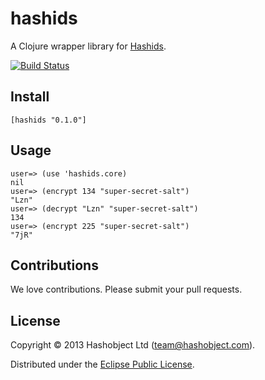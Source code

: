 # hashids

A Clojure wrapper library for [Hashids](http://www.hashids.org/java/).

[![Build Status](https://travis-ci.org/hashobject/hashids.png)](https://travis-ci.org/hashobject/hashids)


## Install

```
[hashids "0.1.0"]
```

## Usage

```
user=> (use 'hashids.core)
nil
user=> (encrypt 134 "super-secret-salt")
"Lzn"
user=> (decrypt "Lzn" "super-secret-salt")
134
user=> (encrypt 225 "super-secret-salt")
"7jR"
```

## Contributions

We love contributions. Please submit your pull requests.


## License

Copyright © 2013 Hashobject Ltd (team@hashobject.com).

Distributed under the [Eclipse Public License](http://opensource.org/licenses/eclipse-1.0).

